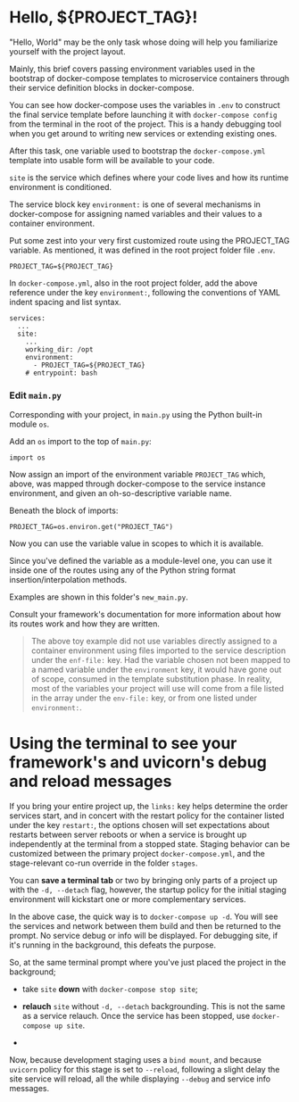# Hello, ${PROJECT_TAG}!

"Hello, World" may be the only task whose doing will help you familiarize yourself with the project layout.

Mainly, this brief covers passing environment variables used in the bootstrap of docker-compose templates to microservice containers through their service definition blocks in docker-compose. 

You can see how docker-compose uses the variables in `.env` to construct the final service template before launching it with `docker-compose config` from the terminal in the root of the project. This is a handy debugging tool when you get around to writing new services or extending existing ones.

After this task, one variable used to bootstrap the `docker-compose.yml` template into usable form will be available to your code.

`site` is the service which defines where your code lives and how its runtime environment is conditioned. 

The service block key `environment:` is one of several mechanisms in docker-compose for assigning named variables and their values to a container environment. 

Put some zest into your very first customized route using the PROJECT_TAG variable. As mentioned, it was defined in the root project folder file `.env`.

```
PROJECT_TAG=${PROJECT_TAG}
```

In `docker-compose.yml`, also in the root project folder, add the above reference under the key `environment:`, following the conventions of YAML indent spacing and list syntax.
```
services:
  ...
  site:
    ...
    working_dir: /opt
    environment:
      - PROJECT_TAG=${PROJECT_TAG}
    # entrypoint: bash

```

### Edit `main.py`

Corresponding with your project, in `main.py` using the Python built-in module `os`.

Add an `os` import to the top of `main.py`:
```
import os
```

Now assign an import of the environment variable `PROJECT_TAG` which, above, was mapped through docker-compose to the service instance environment, and given an oh-so-descriptive variable name.

Beneath the block of imports:
```
PROJECT_TAG=os.environ.get("PROJECT_TAG")
```
Now you can use the variable value in scopes to which it is available.

Since you've defined the variable as a module-level one, you can use it inside one of the routes using any of the Python string format insertion/interpolation methods.

Examples are shown in this folder's `new_main.py`.

Consult your framework's documentation for more information about how its routes work and how they are written.

> The above toy example did not use variables directly assigned to a container environment using files imported to the service description under the `enf-file:` key. Had the variable chosen not been mapped to a named variable under the `environment` key, it would have gone out of scope, consumed in the template substitution phase. In reality, most of the variables your project will use will come from a file listed in the array under the `env-file:` key, or from one listed under `environment:`.

# Using the terminal to see your framework's and uvicorn's debug and reload messages

If you bring your entire project up, the `links:` key helps determine the order services start, and in concert with the restart policy for the container listed under the key `restart:`, the options chosen will set expectations about restarts between server reboots or when a service is brought up independently at the terminal from a stopped state. Staging behavior can be customized between the primary project `docker-compose.yml`, and the stage-relevant co-run override in the folder `stages`. 

You can **save a terminal tab** or two by bringing only parts of a project up with the `-d, --detach` flag, however, the startup policy for the initial staging environment will kickstart one or more complementary services. 

In the above case, the quick way is to `docker-compose up -d`. You will see the services and network between them build and then be returned to the prompt. No service debug or info will be displayed. For debugging site, if it's running in the background, this defeats the purpose.

So, at the same terminal prompt where you've just placed the project in the background;

- take `site` **down** with `docker-compose stop site`;

- **relauch** `site` without `-d, --detach` backgrounding. This is not the same as a service relauch. Once the service has been stopped, use `docker-compose up site`. 
- 
Now, because development staging uses a `bind mount`, and because `uvicorn` policy for this stage is set to `--reload`, following a slight delay the site service will reload, all the while displaying `--debug` and service info messages.




